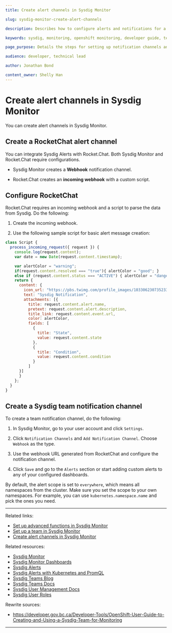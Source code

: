 ```yaml
---
title: Create alert channels in Sysdig Monitor

slug: sysdig-monitor-create-alert-channels

description: Describes how to configure alerts and notifications for a team in Sysdig Monitor.

keywords: sysdig, monitoring, openshift monitoring, developer guide, team guide, team, configure, alerts, notifications

page_purpose: Details the steps for setting up notification channels and configuring them in Sysdig Monitor and RocketChat.

audience: developer, technical lead

author: Jonathan Bond

content_owner: Shelly Han
---
```


# Create alert channels in Sysdig Monitor<a name="create-alert-channels"></a>
You can create alert channels in Sysdig Monitor.

## Create a RocketChat alert channel
You can integrate Sysdig Alerts with Rocket.Chat. Both Sysdig Monitor and Rocket.Chat require configurations.
- Sysdig Monitor creates a **Webhook** notification channel.

- Rocket.Chat creates an **incoming webhook** with a custom script.

## Configure RocketChat
Rocket.Chat requires an incoming webhook and a script to parse the data from Sysdig. Do the following:
1. Create the incoming webhook.

2. Use the following sample script for basic alert message creation:
```js
class Script {
  process_incoming_request({ request }) {
    console.log(request.content);
    var date = new Date(request.content.timestamp);

    var alertColor = "warning";
    if(request.content.resolved === "true"){ alertColor = "good"; }
    else if (request.content.status === "ACTIVE") { alertColor = "danger"; }
    return {
      content: {
        icon_url: "https://pbs.twimg.com/profile_images/1033062307352338432/AAPSOLRs_400x400.jpg",
        text: "Sysdig Notification",
        attachments: [{
          title: request.content.alert.name,
          pretext: request.content.alert.description,
          title_link: request.content.event.url,
          color: alertColor,
          fields: [
            {
              title: "State",
              value: request.content.state
            },
            {
              title: "Condition",
              value: request.content.condition
            }
          ]
      }]
      }
    };
  }
}
```

## Create a Sysdig team notification channel
To create a team notification channel, do the following:
1. In Sysdig Monitor, go to your user account and click `Settings`.

1. Click `Notification Channels` and `Add Notification Channel`. Choose `Webhook` as the type.

1. Use the webhook URL generated from RocketChat and configure the notification channel.

1. Click `Save` and go to the `Alerts` section or start adding custom alerts to any of your configured dashboards.

By default, the alert scope is set to `everywhere`, which means all namespaces from the cluster. Make sure you set the scope to your own namespaces. For example, you can use `kubernetes.namespace.name` and pick the ones you need.

---
Related links:
- [Set up advanced functions in Sysdig Monitor](sysdig-monitor-set-up-advanced-functions.md)
- [Set up a team in Sysdig Monitor](./setup-team-sysdig-monitor.md)
- [Create alert channels in Sysdig Monitor](create-alert-channels-sysdig-monitor.md)

Related resources:
- [Sysdig Monitor](https://docs.sysdig.com/en/sysdig-monitor.html)
- [Sysdig Monitor Dashboards](https://docs.sysdig.com/en/dashboards.html)
- [Sysdig Alerts](https://docs.sysdig.com/en/alerts.html)
- [Sysdig Alerts with Kubernetes and PromQL](https://sysdig.com/blog/alerting-kubernetes/)
- [Sysdig Teams Blog](https://sysdig.com/blog/introducing-sysdig-teams/)
- [Sysdig Teams Docs ](https://docs.sysdig.com/en/grouping,-scoping,-and-segmenting-metrics.html#al_UUID-c54169b7-c8f5-4990-6b63-dd2e25b96cce_UUID-3dc7a7aa-2549-23a2-94e2-cee57bdd538f)
- [Sysdig User Management Docs](https://docs.sysdig.com/en/manage-teams-and-roles.html)
- [Sysdig User Roles](https://docs.sysdig.com/en/user-and-team-administration.html)

Rewrite sources:
* https://developer.gov.bc.ca/Developer-Tools/OpenShift-User-Guide-to-Creating-and-Using-a-Sysdig-Team-for-Monitoring

---
